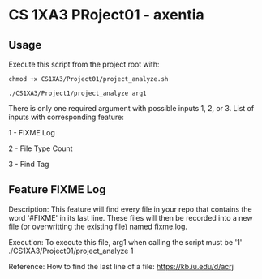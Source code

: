 # CS 1XA3 PRoject01 - axentia

## Usage
Execute this script from the project root with:

	chmod +x CS1XA3/Project01/project_analyze.sh

	./CS1XA3/Project1/project_analyze arg1

There is only one required argument with possible inputs 1, 2, or 3.
List of inputs with corresponding feature:

1 - FIXME Log

2 - File Type Count

3 - Find Tag

## Feature FIXME Log
Description: This feature will find every file in your repo that contains the word '#FIXME' in its last line.
These files will then be recorded into a new file (or overwritting the existing file) named fixme.log.

Execution: To execute this file, arg1 when calling the script must be '1'
	./CS1XA3/Project01/project_analyze 1

Reference:
How to find the last line of a file: https://kb.iu.edu/d/acrj 

